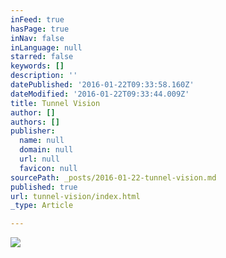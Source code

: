```yaml
---
inFeed: true
hasPage: true
inNav: false
inLanguage: null
starred: false
keywords: []
description: ''
datePublished: '2016-01-22T09:33:58.160Z'
dateModified: '2016-01-22T09:33:44.009Z'
title: Tunnel Vision
author: []
authors: []
publisher:
  name: null
  domain: null
  url: null
  favicon: null
sourcePath: _posts/2016-01-22-tunnel-vision.md
published: true
url: tunnel-vision/index.html
_type: Article

---
```

![](https://the-grid-user-content.s3-us-west-2.amazonaws.com/3ad48044-57a1-4dfc-b8ea-08a5e03cbf3b.jpg)